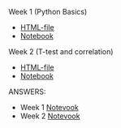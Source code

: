 Week 1 (Python Basics)

* [HTML-file](./python-tutorial.html)
* [Notebook](./python-tutorial.ipynb)

Week 2 (T-test and correlation)

* [HTML-file](./stat-tests/statistical-inference.html)
* [Notebook](./stat-tests/statistical-inference.ipynb)

ANSWERS:
* Week 1 [Notevook](.E7890_week01/E7890_week01_answered.ipynb)
* Week 2 [Notevook](.E7890_week02/E7890_week02_answered.ipynb)
